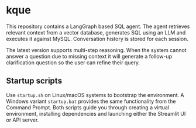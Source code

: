 # kque

This repository contains a LangGraph based SQL agent. The agent retrieves relevant context from a vector database, generates SQL using an LLM and executes it against MySQL. Conversation history is stored for each session.

The latest version supports multi-step reasoning. When the system cannot answer a question due to missing context it will generate a follow-up clarification question so the user can refine their query.

## Startup scripts

Use `startup.sh` on Linux/macOS systems to bootstrap the environment. A Windows
variant `startup.bat` provides the same functionality from the Command Prompt.
Both scripts guide you through creating a virtual environment, installing
dependencies and launching either the Streamlit UI or API server.
